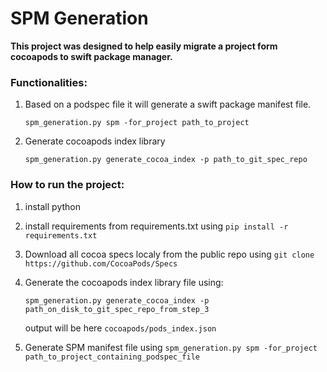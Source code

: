 # SPM Generation 
 
**This project was designed to help easily migrate a project form cocoapods to swift package manager.**
### Functionalities: 
1. Based on a podspec file it will generate a swift package manifest file. 

    `spm_generation.py spm -for_project path_to_project`
2. Generate cocoapods index library
    
    `spm_generation.py generate_cocoa_index -p path_to_git_spec_repo`

### How to run the project:
1. install python 
2. install requirements from requirements.txt using `pip install -r requirements.txt`
3. Download all cocoa specs localy from the public repo using `git clone https://github.com/CocoaPods/Specs`
4. Generate the cocoapods index library file using:
      
      `spm_generation.py generate_cocoa_index -p path_on_disk_to_git_spec_repo_from_step_3` 
      
      output will be here `cocoapods/pods_index.json`
5. Generate SPM manifest file using `spm_generation.py spm -for_project path_to_project_containing_podspec_file`
